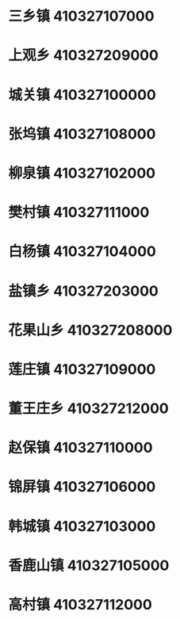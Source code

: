 # 三乡镇 410327107000
# 上观乡 410327209000
# 城关镇 410327100000
# 张坞镇 410327108000
# 柳泉镇 410327102000
# 樊村镇 410327111000
# 白杨镇 410327104000
# 盐镇乡 410327203000
# 花果山乡 410327208000
# 莲庄镇 410327109000
# 董王庄乡 410327212000
# 赵保镇 410327110000
# 锦屏镇 410327106000
# 韩城镇 410327103000
# 香鹿山镇 410327105000
# 高村镇 410327112000
